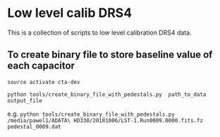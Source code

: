 # Low level calib DRS4
This is a collection of scripts to low level calibration DRS4 data.

## To create binary file to store baseline value of each capacitor
```source activate cta-dev ```

```python tools/create_binary_file_with_pedestals.py  path_to_data output_file```

e.g.
``` python tools/create_binary_file_with_pedestals.py /media/pawel1/ADATA\ HD330/20181006/LST-1.Run0009.0000.fits.fz pedestal_0009.dat ```